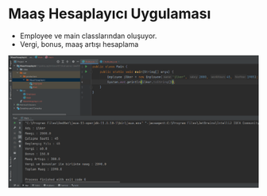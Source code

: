 # Maaş Hesaplayıcı Uygulaması

- Employee ve main classlarından oluşuyor.
- Vergi, bonus, maaş artışı hesaplama

<img src="img/maas.jpg"></img>
